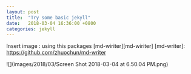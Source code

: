 ```yaml
---
layout: post
title:  "Try some basic jekyll"
date:   2018-03-04 16:36:00 +0800
categories: jekyll
---
```


Insert image : using this packages [md-wiriter][md-wiriter]
[md-writer]: https://github.com/zhuochun/md-writer

![](images/2018/03/Screen Shot 2018-03-04 at 6.50.04 PM.png)
